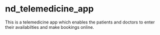 # nd_telemedicine_app
This is a telemedicine app which enables the patients and doctors to enter their availabilties and make bookings online.
